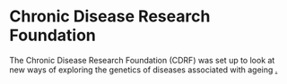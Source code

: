 Chronic Disease Research Foundation
=======================

The Chronic Disease Research Foundation (CDRF) was set up to look at new ways of exploring the genetics of diseases associated with ageing [.](#fdsfgd34sdfllfdsfdfsd)

